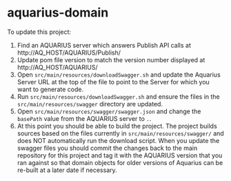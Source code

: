 # aquarius-domain

To update this project:
1. Find an AQUARIUS server which answers Publish API calls at http://AQ_HOST/AQUARIUS/Publish/
2. Update pom file version to match the version number displayed at http://AQ_HOST/AQUARIUS/
3. Open `src/main/resources/downloadSwagger.sh` and update the Aquarius Server URL at the top of the file to point to the Server for which you want to generate code.
4. Run `src/main/resources/downloadSwagger.sh` and ensure the files in the `src/main/resources/swagger` directory are updated.
5. Open `src/main/resources/swagger/swagger.json` and change the `basePath` value from the AQUARIUS server to `.`.
6. At this point you should be able to build the project. The project builds sources based on the files currently in `src/main/resources/swagger/` and does NOT automatically run the download script. When you update the swagger files you should commit the changes back to the main repository for this project and tag it with the AQUARIUS version that you ran against so that domain objects for older versions of Aquarius can be re-built at a later date if necessary.